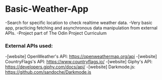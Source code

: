 # Basic-Weather-App
-Search for specific location to check realtime weather data.
-Very basic app, practicing fetching and asynchronous data manipulation from external APIs.
-Project part of The Odin Project Curriculum

### External APIs used:
<!-- BLOG-POST-LIST:START -->
<!-- BLOG-POST-LIST:END -->
-[website] OpenWeather's API: https://openweathermap.org/api
-[website] CountryFlags's API: https://www.countryflags.io/
-[website] Giphy's API: https://developers.giphy.com/docs/api/
-[website] Darkmode.js: https://github.com/sandoche/Darkmode.js
